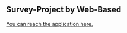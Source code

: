 ## Survey-Project by Web-Based

[You can reach the application here.](https://github.com/squadirX/Survey-Project)

